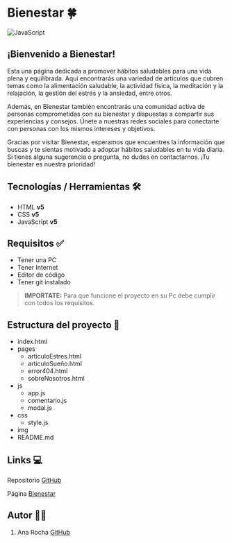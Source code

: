 # Bienestar 🍀

![JavaScript](https://habitos-saludables.netlify.app/img/logoBienestar.png)

## ¡Bienvenido a Bienestar!

Esta una página dedicada a promover hábitos saludables para una vida plena y equilibrada. Aquí encontrarás una variedad de artículos que cubren temas como la alimentación saludable, la actividad física, la meditación y la relajación, la gestión del estrés y la ansiedad, entre otros.

Además, en Bienestar también encontrarás una comunidad activa de personas comprometidas con su bienestar y dispuestas a compartir sus experiencias y consejos. Únete a nuestras redes sociales para conectarte con personas con los mismos intereses y objetivos.

Gracias por visitar Bienestar, esperamos que encuentres la información que buscas y te sientas motivado a adoptar hábitos saludables en tu vida diaria. Si tienes alguna sugerencia o pregunta, no dudes en contactarnos. ¡Tu bienestar es nuestra prioridad!

## Tecnologías / Herramientas 🛠️

- HTML **v5**
- CSS **v5**
- JavaScript **v5**

## Requisitos ✅

- Tener una PC
- Tener Internet
- Editor de código
- Tener git instalado

>**IMPORTATE:** Para que funcione el proyecto en su Pc debe cumplir con todos los requisitos.


## Estructura del proyecto 🧩

- index.html
- pages
    - articuloEstres.html
    - articuloSueño.html
    - error404.html
    - sobreNosotros.html
- js
    - app.js
    - comentario.js
    - modal.js
- css
    - style.js
- img
- README.md

## Links 💻
Repositorio
[GitHub](https://github.com/anasoledad/blog-habitos-saludables)

Página
[Bienestar](https://habitos-saludables.netlify.app)

## Autor 👩‍💻

1. Ana Rocha [GitHub](http:github.com/anasoledad)

